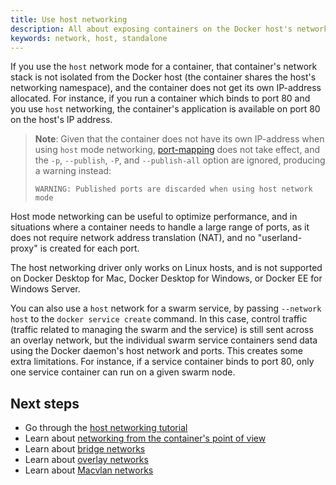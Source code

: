```yaml
---
title: Use host networking
description: All about exposing containers on the Docker host's network
keywords: network, host, standalone
---
```


If you use the `host` network mode for a container, that container's network
stack is not isolated from the Docker host (the container shares the host's
networking namespace), and the container does not get its own IP-address allocated.
For instance, if you run a container which binds to port 80 and you use `host`
networking, the container's application is available on port 80 on the host's IP
address.

> **Note**: Given that the container does not have its own IP-address when using
> `host` mode networking, [port-mapping](/network/overlay/#publish-ports) does not
> take effect, and the `-p`, `--publish`, `-P`, and `--publish-all` option are
> ignored, producing a warning instead:
>
> ```
> WARNING: Published ports are discarded when using host network mode
> ```

Host mode networking can be useful to optimize performance, and in situations where
a container needs to handle a large range of ports, as it does not require network
address translation (NAT), and no "userland-proxy" is created for each port.

The host networking driver only works on Linux hosts, and is not supported on
Docker Desktop for Mac, Docker Desktop for Windows, or Docker EE for Windows Server.

You can also use a `host` network for a swarm service, by passing `--network host`
to the `docker service create` command. In this case, control traffic (traffic
related to managing the swarm and the service) is still sent across an overlay
network, but the individual swarm service containers send data using the Docker
daemon's host network and ports. This creates some extra limitations. For instance,
if a service container binds to port 80, only one service container can run on a
given swarm node.

## Next steps

- Go through the [host networking tutorial](/network/network-tutorial-host.md)
- Learn about [networking from the container's point of view](/config/containers/container-networking.md)
- Learn about [bridge networks](/network/bridge.md)
- Learn about [overlay networks](/network/overlay.md)
- Learn about [Macvlan networks](/network/macvlan.md)
